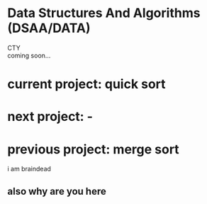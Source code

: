 # Data Structures And Algorithms (DSAA/DATA) 
CTY <br> 
coming soon...

# current project: quick sort
# next project: -
# previous project: merge sort

i am braindead

## also why are you here

<!-- 
End of session notes:

Logout of: 
- github 
- vs code
- google (home and aiw272)
- monkeytype
- deltamath
- code HS
- shell shockers . io
- go to settings to check for automatically fill passwords
- google classroom


"projects"
- connect 4
- binary search probably
- selection sort
- insertion sort
- merge sort
- quick sort (?)
-->
